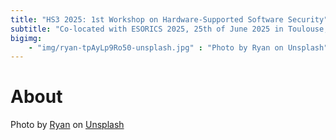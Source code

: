 ```yaml
---
title: "HS3 2025: 1st Workshop on Hardware-Supported Software Security"
subtitle: "Co-located with ESORICS 2025, 25th of June 2025 in Toulouse, FR."
bigimg:
    - "img/ryan-tpAyLp9Ro50-unsplash.jpg" : "Photo by Ryan on Unsplash"
---
```


# About





Photo by <a href="https://unsplash.com/@rioryan?utm_content=creditCopyText&utm_medium=referral&utm_source=unsplash">Ryan</a> on <a href="https://unsplash.com/photos/black-and-yellow-rubber-puzzle-mat-tpAyLp9Ro50?utm_content=creditCopyText&utm_medium=referral&utm_source=unsplash">Unsplash</a>
      

